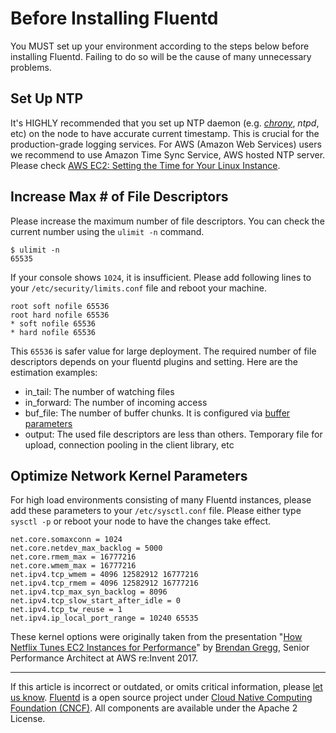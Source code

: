 Before Installing Fluentd
=========================

You MUST set up your environment according to the steps below before
installing Fluentd. Failing to do so will be the cause of many
unnecessary problems.


Set Up NTP
----------

It's HIGHLY recommended that you set up NTP daemon (e.g.
*[chrony](https://chrony.tuxfamily.org/)*, *ntpd*, etc) on the node to
have accurate current timestamp. This is crucial for the
production-grade logging services.
For AWS (Amazon Web Services) users we recommend to use Amazon Time Sync
Service, AWS hosted NTP server. Please check [AWS EC2: Setting the Time
for Your Linux
Instance](https://docs.aws.amazon.com/AWSEC2/latest/UserGuide/set-time.html).

Increase Max \# of File Descriptors
-----------------------------------

Please increase the maximum number of file descriptors. You can check
the current number using the `ulimit -n` command.

``` {.CodeRay}
$ ulimit -n
65535
```

If your console shows `1024`, it is insufficient. Please add following
lines to your `/etc/security/limits.conf` file and reboot your machine.

``` {.CodeRay}
root soft nofile 65536
root hard nofile 65536
* soft nofile 65536
* hard nofile 65536
```

This `65536` is safer value for large deployment. The required number of
file descriptors depends on your fluentd plugins and setting. Here are
the estimation examples:

-   in\_tail: The number of watching files
-   in\_forward: The number of incoming access
-   buf\_file: The number of buffer chunks. It is configured via [buffer
    parameters](buffer-plugin-overview)
-   output: The used file descriptors are less than others. Temporary
    file for upload, connection pooling in the client library, etc

Optimize Network Kernel Parameters
----------------------------------

For high load environments consisting of many Fluentd instances, please
add these parameters to your `/etc/sysctl.conf` file. Please either type
`sysctl -p` or reboot your node to have the changes take effect.

``` {.CodeRay}
net.core.somaxconn = 1024
net.core.netdev_max_backlog = 5000
net.core.rmem_max = 16777216
net.core.wmem_max = 16777216
net.ipv4.tcp_wmem = 4096 12582912 16777216
net.ipv4.tcp_rmem = 4096 12582912 16777216
net.ipv4.tcp_max_syn_backlog = 8096
net.ipv4.tcp_slow_start_after_idle = 0
net.ipv4.tcp_tw_reuse = 1
net.ipv4.ip_local_port_range = 10240 65535
```

These kernel options were originally taken from the presentation "[How
Netflix Tunes EC2 Instances for
Performance](https://www.slideshare.net/brendangregg/how-netflix-tunes-ec2-instances-for-performance)"
by [Brendan Gregg](http://www.brendangregg.com/), Senior Performance
Architect at AWS re:Invent 2017.


------------------------------------------------------------------------

If this article is incorrect or outdated, or omits critical information,
please [let us
know](https://github.com/fluent/fluentd-docs/issues?state=open).
[Fluentd](http://www.fluentd.org/) is a open source project under [Cloud
Native Computing Foundation (CNCF)](https://cncf.io/). All components
are available under the Apache 2 License.
